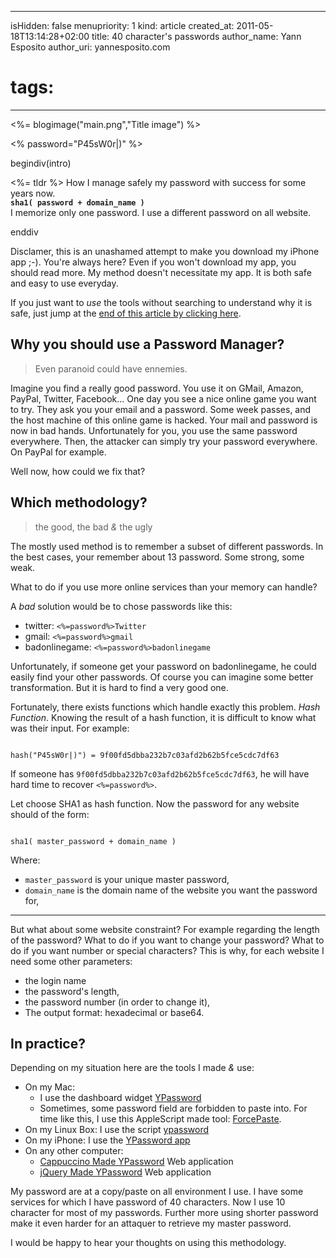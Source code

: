 -----
isHidden:       false
menupriority:   1
kind:           article
created_at:     2011-05-18T13:14:28+02:00
title: 40 character's passwords
author_name: Yann Esposito
author_uri: yannesposito.com
# tags:
-----
<%= blogimage("main.png","Title image") %>

<% password="P45sW0r|)" %>

begindiv(intro)

<%= tldr %> How I manage safely my password with success for some years now.  
**`sha1( password + domain_name )`**  
I memorize only one password.
I use a different password on all website.


enddiv

Disclamer, this is an unashamed attempt to make you download my iPhone app ;-). 
You're always here?
Even if you won't download my app, you should read more.
My method doesn't necessitate my app.
It is both safe and easy to use everyday.


If you just want to _use_ the tools without searching to understand why it is safe, just jump at the [end of this article by clicking here](#in-practice).


## Why you should use a Password Manager?

> Even paranoid could have ennemies.

Imagine you find a really good password. You use it on GMail, Amazon, PayPal, Twitter, Facebook...
One day you see a nice online game you want to try. 
They ask you your email and a password.
Some week passes, and the host machine of this online game is hacked.
Your mail and password is now in bad hands.
Unfortunately for you, you use the same password everywhere. 
Then, the attacker can simply try your password everywhere. 
On PayPal for example.


Well now, how could we fix that?

## Which methodology?

> the good, the bad _&_ the ugly

The mostly used method is to remember a subset of different passwords.
In the best cases, your remember about 13 password.
Some strong, some weak.


What to do if you use more online services 
than your memory can handle?


A _bad_ solution would be to
chose passwords like this:


- twitter: `<%=password%>Twitter`
- gmail: `<%=password%>gmail`
- badonlinegame: `<%=password%>badonlinegame`


Unfortunately, if someone get your password on 
badonlinegame, he could easily find your other passwords.
Of course you can imagine some better transformation. But it is hard to find a very good one.


Fortunately, there exists functions which handle exactly this problem. 
_Hash Function_.
Knowing the result of a hash function, it is difficult to know what was their input.
For example:


<code class="zsh">
hash("P45sW0r|)") = 9f00fd5dbba232b7c03afd2b62b5fce5cdc7df63
</code>

If someone has `9f00fd5dbba232b7c03afd2b62b5fce5cdc7df63`,
he will have hard time to recover `<%=password%>`.


Let choose SHA1 as hash function. 
Now the password for any website should 
of the form:


<code lang="zsh">
sha1( master_password + domain_name )
</code>

Where:

- `master_password` is your unique master password,
- `domain_name` is the domain name of the website you want the password for,


---

But what about some website constraint?
For example regarding the length of the password?
What to do if you want to change your password?
What to do if you want number or special characters?
This is why, for each website I need some other parameters:


- the login name
- the password's length,
- the password number (in order to change it),
- The output format: hexadecimal or base64.


## In practice?

Depending on my situation here are the tools I made _&_ use:

- On my Mac: 
  - I use the dashboard widget [YPassword](http://yannesposito.com/Scratch/files/YPassword-1.6.zip)
  - Sometimes, some password field are forbidden to paste into. For time like this, I use this AppleScript made tool: [ForcePaste](http://yannesposito.com/Scratch/files/forcePaste.app.zip). 
- On my Linux Box: I use the script [ypassword](http://github.com/yogsototh/getpass)
- On my iPhone: I use the [YPassword app](http://itunes.apple.com/WebObjects/MZStore.woa/wa/viewSoftware?id=436268354&mt=8)
- On any other computer:
  - [Cappuccino Made YPassword](http://yannesposito.com/Scratch/en/softwares/ypassword/web/) Web application
  - [jQuery Made YPassword](http://yannesposito.com/Scratch/en/softwares/ypassword/iphoneweb/) Web application


My password are at a copy/paste on all environment I use. I have some services for which I have password of 40 characters. 
Now I use 10 character for most of my passwords.
Further more using shorter password make it even harder for an attaquer to retrieve my master password.


I would be happy to hear your thoughts on using this methodology.
